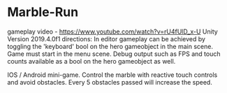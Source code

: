 # Marble-Run

 gameplay video -  https://www.youtube.com/watch?v=rU4fUlD_x-U
 Unity Version 2019.4.0f1
 directions:
 In editor gameplay can be achieved by toggling the 'keyboard' bool on the hero gameobject in the main scene.  Game must start in the menu scene.  Debug output such as FPS and touch counts available as a bool on the hero gameobject as well.



IOS / Android mini-game.  Control the marble with reactive touch controls and avoid obstacles.  Every 5 obstacles passed will increase the speed.
